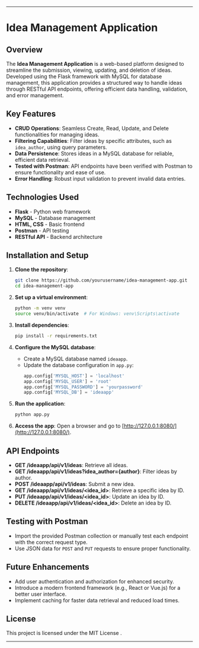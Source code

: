 

---

# Idea Management Application

## Overview
The **Idea Management Application** is a web-based platform designed to streamline the submission, viewing, updating, and deletion of ideas. Developed using the Flask framework with MySQL for database management, this application provides a structured way to handle ideas through RESTful API endpoints, offering efficient data handling, validation, and error management.

## Key Features
- **CRUD Operations**: Seamless Create, Read, Update, and Delete functionalities for managing ideas.
- **Filtering Capabilities**: Filter ideas by specific attributes, such as `idea_author`, using query parameters.
- **Data Persistence**: Stores ideas in a MySQL database for reliable, efficient data retrieval.
- **Tested with Postman**: API endpoints have been verified with Postman to ensure functionality and ease of use.
- **Error Handling**: Robust input validation to prevent invalid data entries.

## Technologies Used
- **Flask** - Python web framework
- **MySQL** - Database management
- **HTML, CSS** - Basic frontend
- **Postman** - API testing
- **RESTful API** - Backend architecture

## Installation and Setup

1. **Clone the repository**:
   ```bash
   git clone https://github.com/yourusername/idea-management-app.git
   cd idea-management-app
   ```

2. **Set up a virtual environment**:
   ```bash
   python -m venv venv
   source venv/bin/activate  # For Windows: venv\Scripts\activate
   ```

3. **Install dependencies**:
   ```bash
   pip install -r requirements.txt
   ```

4. **Configure the MySQL database**:
   - Create a MySQL database named `ideaapp`.
   - Update the database configuration in `app.py`:
     ```python
     app.config['MYSQL_HOST'] = 'localhost'
     app.config['MYSQL_USER'] = 'root'
     app.config['MYSQL_PASSWORD'] = 'yourpassword'
     app.config['MYSQL_DB'] = 'ideaapp'
     ```

5. **Run the application**:
   ```bash
   python app.py
   ```

6. **Access the app**: Open a browser and go to [http://127.0.0.1:8080/](http://127.0.0.1:8080/).

## API Endpoints

- **GET /ideaapp/api/v1/ideas**: Retrieve all ideas.
- **GET /ideaapp/api/v1/ideas?idea_author={author}**: Filter ideas by author.
- **POST /ideaapp/api/v1/ideas**: Submit a new idea.
- **GET /ideaapp/api/v1/ideas/<idea_id>**: Retrieve a specific idea by ID.
- **PUT /ideaapp/api/v1/ideas/<idea_id>**: Update an idea by ID.
- **DELETE /ideaapp/api/v1/ideas/<idea_id>**: Delete an idea by ID.

## Testing with Postman
- Import the provided Postman collection or manually test each endpoint with the correct request type.
- Use JSON data for `POST` and `PUT` requests to ensure proper functionality.

## Future Enhancements
- Add user authentication and authorization for enhanced security.
- Introduce a modern frontend framework (e.g., React or Vue.js) for a better user interface.
- Implement caching for faster data retrieval and reduced load times.

## License
This project is licensed under the MIT License .

---
